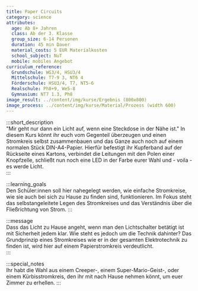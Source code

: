 ```yaml
---
title: Paper Circuits
category: science
attributes:
  age: Ab 8+ Jahren
  class: Ab der 3. Klasse
  group_size: 6-14 Personen
  duration: 45 min Dauer
  material_costs: 5 EUR Materialkosten
  school_subject: NuT
  mobile: mobiles Angebot
curriculum_reference:
  Grundschule: WG3/4, HSU3/4  
  Mittelschule: T7-9 3, NT6 4  
  Förderschule: HSU3/4, T7, NT5-6   
  Realschule: Ph8+9, We5-8
  Gymnasium: NT7 1.3, Ph8
image_result: ../content/img/kurse/Ergebnis (800x800)
image_process: ../content/img/kurse/Material/Prozess (width 600)
---
```

:::short_description  
"Mir geht nur dann ein Licht auf, wenn eine Steckdose in der Nähe ist." In diesem Kurs könnt ihr euch vom Gegenteil überzeugen und einen Stromkreis selbst zusammenbauen und das Ganze auch noch auf einem normalen Stück DIN-A4-Papier. Hierfür befestigt ihr Kupferband auf der Rückseite eines Kartons, verbindet die Leitungen mit den Polen einer Knopfzelle, schließt nun noch eine LED in der Farbe eurer Wahl und - voila - es werde Licht.   
:::

:::learning_goals  
Den Schüler:innen soll hier nahegelegt werden, wie einfache Stromkreise, wie sie auch bei sich zu Hause zu finden sind, funktionieren. Im Fokus steht das selbstangeleitete Legen des Stromkreises und das Verständnis über die Fließrichtung von Strom.
:::

:::message  
Dass das Licht zu Hause angeht, wenn man den Lichtschalter betätigt ist mit Sicherheit jedem klar. Wie steht es jedoch um die Technik dahinter? Das Grundprinzip eines Stromkreises wie er in der gesamten Elektrotechnik zu finden ist, wird hier auf einem Papierstromkreis verdeutlicht.   
:::  

:::special_notes  
Ihr habt die Wahl aus einem Creeper-, einem Super-Mario-Geist-, oder einem Kürbisstromkreis, den ihr mit nach Hause nehmen könnt, um euer Zimmer zu erhellen.
:::
